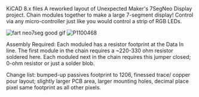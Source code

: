 KiCAD 8.x files
A reworked layout of Unexpected Maker's 7SegNeo Display project. Chain modules together to make a large 7-segment display! Control via any micro-controller just like you would control a strip of RGB LEDs.

![fart neo7seg good gif](https://github.com/user-attachments/assets/3b003526-7364-4982-a5ff-64db2d3d8d25)
![P1100468](https://github.com/user-attachments/assets/04991485-a8a6-4b6f-b4c0-e9e1891ce40b)

Assembly Required:
Each moduled has a resistor footprint at the Data In line. The first module in the chain requires a ~220-330 ohm resistor soldered here. Each moduled next in the chain requires this jumper closed; 0-ohm resistor or just a solder blob.

Change list: bumped-up passives footprint to 1206, finessed trace/ copper pour layout; slightly larger PCB area, larger mounting holes, decimal place pixel same footprint as all other pixels.
